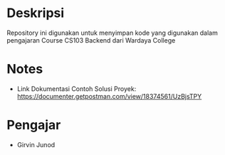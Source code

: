# Deskripsi
Repository ini digunakan untuk menyimpan kode yang digunakan dalam pengajaran Course CS103 Backend dari Wardaya College

# Notes
- Link Dokumentasi Contoh Solusi Proyek: https://documenter.getpostman.com/view/18374561/UzBjsTPY

# Pengajar
- Girvin Junod
